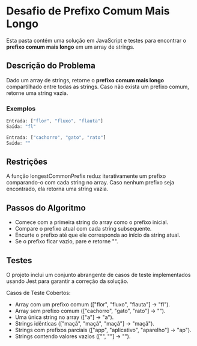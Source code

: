 # Desafio de Prefixo Comum Mais Longo

Esta pasta contém uma solução em JavaScript e testes para encontrar o **prefixo comum mais longo** em um array de strings.

## Descrição do Problema

Dado um array de strings, retorne o **prefixo comum mais longo** compartilhado entre todas as strings. Caso não exista um prefixo comum, retorne uma string vazia.

### Exemplos

```javascript
Entrada: ["flor", "fluxo", "flauta"]
Saída: "fl"

Entrada: ["cachorro", "gato", "rato"]
Saída: ""
```

## Restrições

A função longestCommonPrefix reduz iterativamente um prefixo comparando-o com cada string no array. Caso nenhum prefixo seja encontrado, ela retorna uma string vazia.

## Passos do Algoritmo
- Comece com a primeira string do array como o prefixo inicial.
- Compare o prefixo atual com cada string subsequente.
- Encurte o prefixo até que ele corresponda ao início da string atual.
- Se o prefixo ficar vazio, pare e retorne "".

## Testes
O projeto inclui um conjunto abrangente de casos de teste implementados usando Jest para garantir a correção da solução.

Casos de Teste Cobertos:

- Array com um prefixo comum (["flor", "fluxo", "flauta"] → "fl").
- Array sem prefixo comum (["cachorro", "gato", "rato"] → "").
- Uma única string no array (["a"] → "a").
- Strings idênticas (["maçã", "maçã", "maçã"] → "maçã").
- Strings com prefixos parciais (["app", "aplicativo", "aparelho"] → "ap").
- Strings contendo valores vazios (["", ""] → "").
